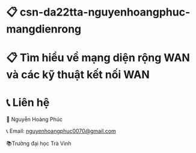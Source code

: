 # 📋 csn-da22tta-nguyenhoangphuc-mangdienrong
# 📋 Tìm hiểu về mạng diện rộng WAN và các kỹ thuật kết nối WAN

# 📞 Liên hệ
👤 Nguyễn Hoàng Phúc

📞 Email: nguyenhoangphuc0070@gmail.com

📚Trường đại học Trà Vinh
